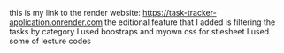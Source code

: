 <!-- https://github.com/settings/applications/2287400 -->
this is my link to the render website: https://task-tracker-application.onrender.com
the editional feature that I added is filtering the tasks by category
I used boostraps and myown css for stlesheet
I used some of lecture codes 
